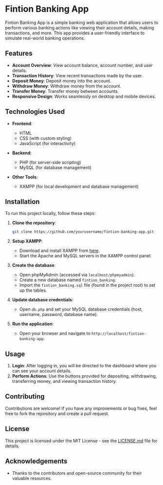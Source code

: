# Fintion Banking App

Fintion Banking App is a simple banking web application that allows users to perform various banking actions like viewing their account details, making transactions, and more. This app provides a user-friendly interface to simulate real-world banking operations.

## Features

- **Account Overview**: View account balance, account number, and user details.
- **Transaction History**: View recent transactions made by the user.
- **Deposit Money**: Deposit money into the account.
- **Withdraw Money**: Withdraw money from the account.
- **Transfer Money**: Transfer money between accounts.
- **Responsive Design**: Works seamlessly on desktop and mobile devices.

## Technologies Used

- **Frontend**:
  - HTML
  - CSS (with custom styling)
  - JavaScript (for interactivity)

- **Backend**:
  - PHP (for server-side scripting)
  - MySQL (for database management)

- **Other Tools**:
  - XAMPP (for local development and database management)

## Installation

To run this project locally, follow these steps:

1. **Clone the repository**:
    ```bash
    git clone https://github.com/yourusername/fintion-banking-app.git
    ```

2. **Setup XAMPP**:
   - Download and install XAMPP from [here](https://www.apachefriends.org/download.html).
   - Start the Apache and MySQL servers in the XAMPP control panel.

3. **Create the database**:
   - Open phpMyAdmin (accessed via `localhost/phpmyadmin`).
   - Create a new database named `fintion_banking`.
   - Import the `fintion_banking.sql` file (found in the project root) to set up the tables.

4. **Update database credentials**:
   - Open `db.php` and set your MySQL database credentials (host, username, password, database name).

5. **Run the application**:
   - Open your browser and navigate to `http://localhost/fintion-banking-app`.

## Usage

1. **Login**: After logging in, you will be directed to the dashboard where you can see your account details.
2. **Perform Actions**: Use the buttons provided for depositing, withdrawing, transferring money, and viewing transaction history.

## Contributing

Contributions are welcome! If you have any improvements or bug fixes, feel free to fork the repository and create a pull request.

## License

This project is licensed under the MIT License - see the [LICENSE.md](LICENSE.md) file for details.

## Acknowledgements

- Thanks to the contributors and open-source community for their valuable resources.
